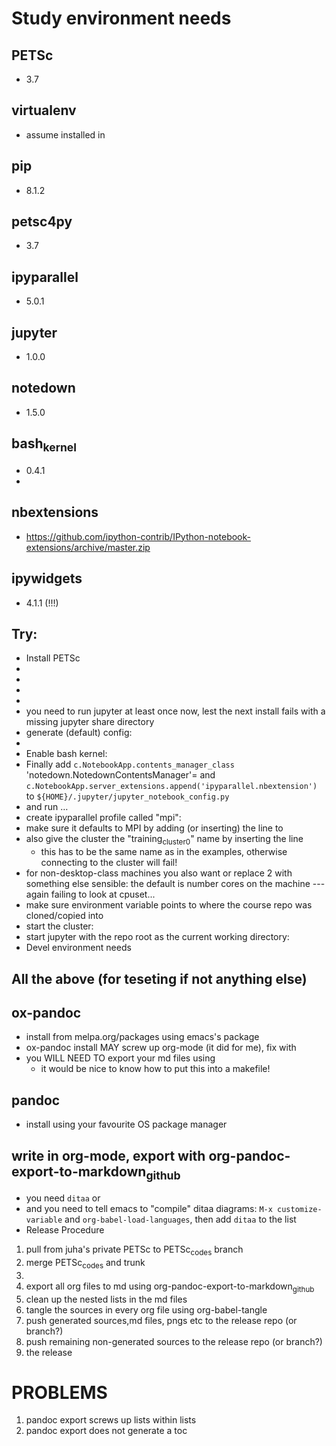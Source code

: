 Study environment needs
=======================

PETSc
-----

-   3.7

virtualenv
----------

-   assume installed in

pip
---

-   8.1.2

petsc4py
--------

-   3.7

ipyparallel
-----------

-   5.0.1

jupyter
-------

-   1.0.0

notedown
--------

-   1.5.0

bash<sub>kernel</sub>
---------------------

-   0.4.1
-   

nbextensions
------------

-   <https://github.com/ipython-contrib/IPython-notebook-extensions/archive/master.zip>

ipywidgets
----------

-   4.1.1 (!!!)

Try:
----

-   Install PETSc
-   
-   
-   
-   
-   you need to run jupyter at least once now, lest the next install fails with a missing jupyter share directory
-   generate (default) config:
-   
-   Enable bash kernel:
-   Finally add `c.NotebookApp.contents_manager_class ` 'notedown.NotedownContentsManager'= and `c.NotebookApp.server_extensions.append('ipyparallel.nbextension')` to `${HOME}/.jupyter/jupyter_notebook_config.py`
-   and run …
-   create ipyparallel profile called "mpi":
-   make sure it defaults to MPI by adding (or inserting) the line to
-   also give the cluster the "training<sub>cluster0</sub>" name by inserting the line
    -   this has to be the same name as in the examples, otherwise connecting to the cluster will fail!
-   for non-desktop-class machines you also want or replace 2 with something else sensible: the default is number cores on the machine --- again failing to look at cpuset...
-   make sure environment variable points to where the course repo was cloned/copied into
-   start the cluster:
-   start jupyter with the repo root as the current working directory:
-   Devel environment needs

All the above (for teseting if not anything else)
-------------------------------------------------

ox-pandoc
---------

-   install from melpa.org/packages using emacs's package
-   ox-pandoc install MAY screw up org-mode (it did for me), fix with
-   you WILL NEED TO export your md files using
    -   it would be nice to know how to put this into a makefile!

pandoc
------

-   install using your favourite OS package manager

write in org-mode, export with org-pandoc-export-to-markdown<sub>github</sub>
-----------------------------------------------------------------------------

-   you need `ditaa` or
-   and you need to tell emacs to "compile" ditaa diagrams: `M-x
       customize-variable` and `org-babel-load-languages`, then add `ditaa` to the list
-   Release Procedure

1.  pull from juha's private PETSc to PETSc<sub>codes</sub> branch
2.  merge PETSc<sub>codes</sub> and trunk
3.  
4.  export all org files to md using org-pandoc-export-to-markdown<sub>github</sub>
5.  clean up the nested lists in the md files
6.  tangle the sources in every org file using org-babel-tangle
7.  push generated sources,md files, pngs etc to the release repo (or branch?)
8.  push remaining non-generated sources to the release repo (or branch?)
9.   the release

PROBLEMS
========

1.  pandoc export screws up lists within lists
2.  pandoc export does not generate a toc
